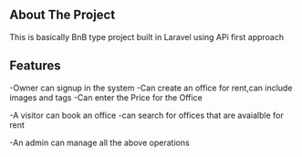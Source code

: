 ## About The Project

This is basically BnB type project built in Laravel using APi first approach

## Features

-Owner can signup in the system
-Can create an office for rent,can include images and tags
-Can enter the Price for the Office

-A visitor can book an office
-can search for offices that are avaialble for rent


-An admin can manage all the above operations

